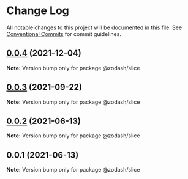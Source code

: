 # Change Log

All notable changes to this project will be documented in this file.
See [Conventional Commits](https://conventionalcommits.org) for commit guidelines.

## [0.0.4](https://github.com/zcorky/zodash/compare/@zodash/slice@0.0.3...@zodash/slice@0.0.4) (2021-12-04)

**Note:** Version bump only for package @zodash/slice





## [0.0.3](https://github.com/zcorky/zodash/compare/@zodash/slice@0.0.2...@zodash/slice@0.0.3) (2021-09-22)

**Note:** Version bump only for package @zodash/slice





## [0.0.2](https://github.com/zcorky/zodash/compare/@zodash/slice@0.0.1...@zodash/slice@0.0.2) (2021-06-13)

**Note:** Version bump only for package @zodash/slice





## 0.0.1 (2021-06-13)

**Note:** Version bump only for package @zodash/slice
